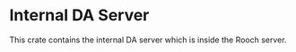 Internal DA Server
==================

This crate contains the internal DA server which is inside the Rooch server.